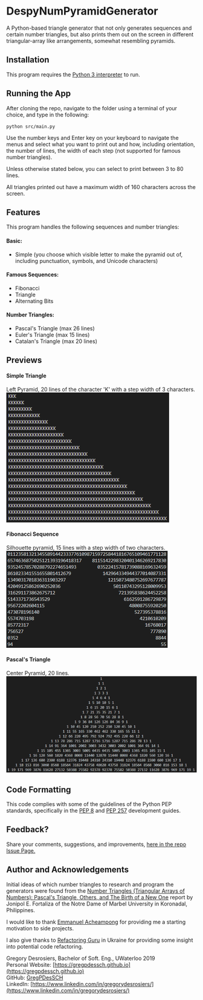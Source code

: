 # DespyNumPyramidGenerator

A Python-based triangle generator that not only generates sequences and certain number triangles, but also prints them out on the screen in different triangular-array like arrangements, somewhat resembling pyramids.

## Installation

This program requires the [Python 3 interpreter](https://www.python.org/downloads/) to run.

## Running the App

After cloning the repo, navigate to the folder using a terminal of your choice, and type in the following:

```
python src/main.py
```

Use the number keys and Enter key on your keyboard to navigate the menus and select what you want to print out and how, including orientation, the number of lines, the width of each step (not supported for famous number triangles).

Unless otherwise stated below, you can select to print between 3 to 80 lines.

All triangles printed out have a maximum width of 160 characters across the screen.

## Features

This program handles the following sequences and number triangles:

#### Basic:
* Simple (you choose which visible letter to make the pyramid out of, including punctuation, symbols, and Unicode characters)

#### Famous Sequences:
* Fibonacci 
* Triangle
* Alternating Bits

#### Number Triangles:
* Pascal's Triangle (max 26 lines)
* Euler's Triangle (max 15 lines)
* Catalan's Triangle (max 20 lines)

## Previews

#### Simple Triangle
Left Pyramid, 20 lines of the character 'K' with a step width of 3 characters.  
![Simple Triangle - Sample](https://github.com/GregPDesSCH/DespyNumPyramidGenerator/raw/dev/assets/simple-triangle-example.png "Simple Triangle - Sample")

#### Fibonacci Sequence
Silhouette pyramid, 15 lines with a step width of two characters.  
![Fibonacci Sequence Triangle - Sample](https://github.com/GregPDesSCH/DespyNumPyramidGenerator/raw/dev/assets/fibonacci-triangle-example.png "Fibonacci Sequence Triangle - Sample")

#### Pascal's Triangle
Center Pyramid, 20 lines.  
![Pascal's Triangle - Sample](https://github.com/GregPDesSCH/DespyNumPyramidGenerator/raw/dev/assets/pascal-triangle-example.png "Pascal's Triangle - Sample")

## Code Formatting

This code complies with some of the guidelines of the Python PEP standards, specifically in the [PEP 8](https://www.python.org/dev/peps/pep-0008/) and [PEP 257](https://www.python.org/dev/peps/pep-0257/) development guides.

## Feedback?

Share your comments, suggestions, and improvements, [here in the repo Issue Page.](https://github.com/GregPDesSCH/DespyNumPyramidGenerator/issues)


## Author and Acknowledgements

Initial ideas of which number triangles to research and program the generators were found from the [Number Triangles (Triangular Arrays of Numbers): Pascal's Triangle, Others, and The Birth of a New One](https://upload.wikimedia.org/wikipedia/commons/f/fc/Number_Triangle_-_Birth_of_New_One.pdf) report by Jonipol E. Fortaliza of the Notre Dame of Marbel University in Koronadal, Philippines.

I would like to thank [Emmanuel Acheampong](https://github.com/acheamponge) for providing me a starting motivation to side projects.

I also give thanks to [Refactoring Guru](https://refactoring.guru/) in Ukraine for providing some insight into potential code refactoring.



Gregory Desrosiers, Bachelor of Soft. Eng., UWaterloo 2019  
Personal Website: [https://gregpdessch.github.io](https://gregpdessch.github.io)  
GitHub: [GregPDesSCH](https://github.com/GregPDesSCH)  
LinkedIn: [https://www.linkedin.com/in/gregorydesrosiers/](https://www.linkedin.com/in/gregorydesrosiers/)  